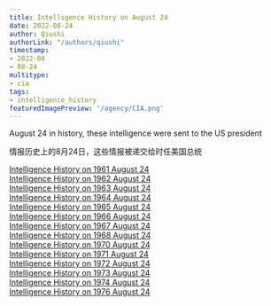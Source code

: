 ```yaml
---
title: Intelligence History on August 24
date: 2022-08-24
author: Qiushi 
authorLink: "/authors/qiushi"
timestamp: 
- 2022-08
- 08-24
multitype: 
- cia
tags: 
- intelligence_history
featuredImagePreview: '/agency/CIA.png'
---
```



August 24 in history, these intelligence were sent to the US president

情报历史上的8月24日，这些情报被递交给时任美国总统

<!--more-->







[Intelligence History on 1961 August 24](/dailybrief/1961-08-24)   
[Intelligence History on 1962 August 24](/dailybrief/1962-08-24)   
[Intelligence History on 1963 August 24](/dailybrief/1963-08-24)   
[Intelligence History on 1964 August 24](/dailybrief/1964-08-24)   
[Intelligence History on 1965 August 24](/dailybrief/1965-08-24)   
[Intelligence History on 1966 August 24](/dailybrief/1966-08-24)   
[Intelligence History on 1967 August 24](/dailybrief/1967-08-24)   
[Intelligence History on 1968 August 24](/dailybrief/1968-08-24)   
[Intelligence History on 1970 August 24](/dailybrief/1970-08-24)   
[Intelligence History on 1971 August 24](/dailybrief/1971-08-24)   
[Intelligence History on 1972 August 24](/dailybrief/1972-08-24)   
[Intelligence History on 1973 August 24](/dailybrief/1973-08-24)   
[Intelligence History on 1974 August 24](/dailybrief/1974-08-24)   
[Intelligence History on 1976 August 24](/dailybrief/1976-08-24)   
